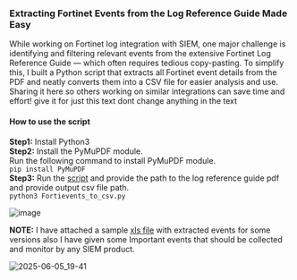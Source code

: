 ### Extracting Fortinet Events from the Log Reference Guide Made Easy
While working on Fortinet log integration with SIEM, one major challenge is identifying and filtering relevant events from the extensive Fortinet Log Reference Guide — which often requires tedious copy-pasting. To simplify this, I built a Python script that extracts all Fortinet event details from the PDF and neatly converts them into a CSV file for easier analysis and use. Sharing it here so others working on similar integrations can save time and effort! give it for just this text dont change anything in the text
#### How to use the script  
**Step1:** Install Python3  
**Step2:** Install the PyMuPDF module.  
Run the following command to install PyMuPDF module.  
  ``pip install PyMuPDF``  
**Step3:** Run the [script](https://raw.githubusercontent.com/le0li9ht/ThreatHunting/refs/heads/main/DetectionEngineering/Fortinet/Fortievents_to_csv.py) and provide the path to the log reference guide pdf and provide output csv file path.  
   ``python3 Fortievents_to_csv.py``    
     
![image](https://github.com/user-attachments/assets/034591f6-d28c-4c3d-90ee-cac24522a267)  

**NOTE:** I have attached a sample [xls file](https://github.com/le0li9ht/ThreatHunting/blob/main/DetectionEngineering/Fortinet/FortinetLogEvents.xlsx) with extracted events for some versions also I have given some Important events that should be collected and monitor by any SIEM product.   
  
![2025-06-05_19-41](https://github.com/user-attachments/assets/d5150a01-6a9e-4d06-8cdf-4f6675305306)
